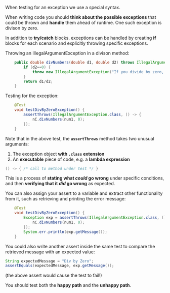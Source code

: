 When testing for an exception we use a special syntax.

When writing code you should **think about the possible exceptions** that could be thrown and **handle** them ahead of runtime. One such exception is divison by zero.

In addition to **try/catch** blocks. exceptions can be handled by creating **if** blocks for each scenario and explicitly throwing specific exceptions.

Throwing an IllegalArgumentException in a divison method:
```java
	public double divNumbers(double d1, double d2) throws IllegalArgumentException {
		if (d2==0) {
			throw new IllegalArgumentException("If you divide by zero, your computer will explode");
		}
		return d1/d2;
	}
```

Testing for the exception:
```java
	@Test
	void testDivByZeroException() {
		assertThrows(IllegalArgumentException.class, () -> {
			nC.divNumbers(num1, 0);
		});
	}
```

Note that in the above test, the **`assertThrows`** method takes two unusual arguments:
1. The exception object **with `.class` extension**
2. An **executable** piece of code, e.g. a **lambda expression**

```java 
() -> { /* call to method under test */ }
```

This is a process of **stating what *could* go wrong** under specific conditions, and then **verifying that it *did* go wrong** as expected.

You can also assign your assert to a variable and extract other functionality from it, such as retrieving and printing the error message:

```java
	@Test
	void testDivByZeroException() {
		Exception exp = assertThrows(IllegalArgumentException.class, () -> {
			nC.divNumbers(num1, 0);
		});
		System.err.println(exp.getMessage());
	}
```

You could also write another assert inside the same test to compare the retrieved message with an expected value:
```java
String expectedMessage = "Div by Zero";
assertEquals(expectedMessage, exp.getMessage());
```

(the above assert would cause the test to fail!)

You should test both the **happy path** and the **unhappy path**.